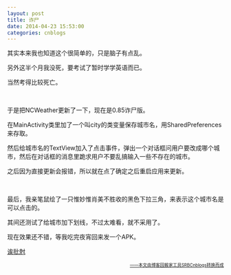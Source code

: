 ```yaml
---
layout: post
title: 诈尸
date: 2014-04-23 15:53:00
categories: cnblogs
---
```


<p>其实本来我也知道这个很简单的，只是脑子有点乱。</p>
<p>另外这半个月我没死，要考试了暂时学学英语而已。</p>
<p>当然考得比较死亡。</p>
<p>&nbsp;</p>
<p>于是把NCWeather更新了一下，现在是0.85诈尸版。</p>
<p>在MainActivity类里加了一个叫city的类变量保存城市名，用SharedPreferences来存取。</p>
<p>然后给城市名的TextView加入了点击事件，弹出一个对话框问用户要改成哪个城市，然后在对话框的消息里跪求用户不要乱搞输入一些不存在的城市。</p>
<p>之后因为直接更新会报错，所以就在点了确定之后重启应用来更新。</p>
<p>&nbsp;</p>
<p>最后，我亲笔鼠绘了一只惟妙惟肖美不胜收的黑色下拉三角，来表示这个城市名是可以点击的。</p>
<p>其间还测试了给城市加下划线，不过太难看，就不采用了。</p>
<p>现在效果还不错，等我吃完夜宵回来发一个APK。</p>
<p><a href="http://files.cnblogs.com/JavaForNow/NCWeatherV0.85.apk">诶批尅</a></p>

<div align=right><a href="https://github.com/mlxy/SRBCnblogs"><font size=1>——本文由博客园搬家工具SRBCnblogs转换而成</font></a></div>